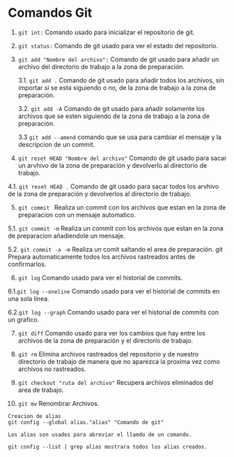 # Comandos Git

1. `git int:`
Comando usado para inicializar el repositorio de git.

2. `git status:`
Comando de git usado para ver el estado del repositorio.

3. `git add "Nombre del archivo":` Comando de git usado para añadir un archivo del directorio de trabajo a la zona de preparación.

    3.1. `git add .` Comando de git usado para añadir todos los archivos, sin importar si se esta siguiendo o no, de la zona de trabajo a la zona de preparación.

    3.2. `git add -A` Comando de git usado para añadir solamente los archivos que se esten siguiendo de la zona de trabajo a la zona de preparación.

    3.3 `git add --amend` comando que se usa para cambiar el mensaje y la descripcion de un commit.

4. `git reset HEAD "Nombre del archivo"` Comando de git usado para sacar un arvhivo de la zona de preparación y devolverlo al directorio de trabajo.

  4.1. `git reset HEAD .` Comando de git usado para sacar todos los arvhivo de la zona de preparación y devolverlos al directorio de trabajo.

5. `git commit ` Realiza un commit con los archivos que estan en la zona de preparacion con un mensaje automatico.

  5.1. `git commit -m` Realiza un commit con los archivos que estan en la zona de preparacion añadiendole un mensaje.

  5.2. `git commit -a -m` Realiza un comit saltando el area de preparación. git Prepara automaticamente todos los archivos rastreados antes de confirmarlos.

6. `git log` Comando usado para ver el historial de commits.

  6.1.`git log --oneline` Comando usado para ver el historial de commits en una sola linea.

  6.2.`git log --graph` Comando usado para ver el historial de commits con un grafico.

7. `git diff` Comando usado para ver los cambios que hay entre los archivos de la zona de preparación y el directorio de trabajo.

8. `git rm` Elimina archivos rastreados del repositorio y de nuestro directorio de trabajo de manera que no aparezca la proxima vez como archivos no rastreados.

9. `git checkout "ruta del archivo"` Recupera archivos eliminados del area de trabajo.

10. `git mv` Renombrar Archivos.

````
Creacion de alias
git config --global alias."alias" "Comando de git"

Los alias son usados para abreviar el llamdo de un comando.

git config --list | grep alias mostrara todos los alias creados.
````
